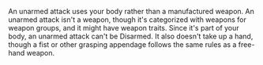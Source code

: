An unarmed attack uses your body rather than a manufactured weapon. An unarmed attack isn't a weapon, though it's categorized with weapons for weapon groups, and it might have weapon traits. Since it's part of your body, an unarmed attack can't be Disarmed. It also doesn't take up a hand, though a fist or other grasping appendage follows the same rules as a free-hand weapon.